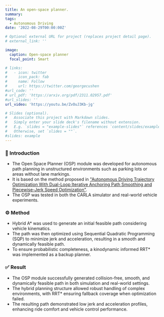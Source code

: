 ```yaml
---
title: An open-space planner.
summary: 
tags:
  - Autonomous Driving
date: '2022-08-29T00:00:00Z'

# Optional external URL for project (replaces project detail page).
# external_link: ''

image:
  caption: Open-space planner
  focal_point: Smart

# links:
#   - icon: twitter
#     icon_pack: fab
#     name: Follow
#     url: https://twitter.com/georgecushen
#url_code: ''
# url_pdf: 'https://arxiv.org/pdf/2311.02957.pdf'
#url_slides: ''
url_video: 'https://youtu.be/ZvOuJ3Kb-jg' 

# Slides (optional).
#   Associate this project with Markdown slides.
#   Simply enter your slide deck's filename without extension.
#   E.g. `slides = "example-slides"` references `content/slides/example-slides.md`.
#   Otherwise, set `slides = ""`.
#slides: example
---
```

### 🧾 Introduction
- The Open Space Planner (OSP) module was developed for autonomous path planning in unstructured environments such as parking lots or areas without lane markings.
- It is based on the method proposed in ["Autonomous Driving Trajectory Optimization With Dual-Loop Iterative Anchoring Path Smoothing and Piecewise-Jerk Speed Optimization"](https://ieeexplore.ieee.org/abstract/document/9300224).
- The OSP was tested in both the CARLA simulator and real-world vehicle experiments.
### ⚙️ Method
- Hybrid A* was used to generate an initial feasible path considering vehicle kinematics.
- The path was then optimized using Sequential Quadratic Programming (SQP) to minimize jerk and acceleration, resulting in a smooth and dynamically feasible path.
- To ensure probabilistic completeness, a kinodynamic informed RRT* was implemented as a backup planner.
### ✅ Result
- The OSP module successfully generated collision-free, smooth, and dynamically feasible path in both simulation and real-world settings.
- The hybrid planning structure allowed robust handling of complex environments, with RRT* ensuring fallback coverage when optimization failed.
- The resulting path demonstrated low jerk and acceleration profiles, enhancing ride comfort and vehicle control performance.